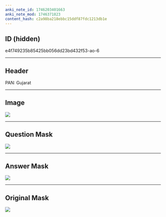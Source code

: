 ```yaml
---
anki_note_id: 1746203401663
anki_note_mod: 1746371823
content_hash: c2a98ba218ebbc15ddf87fdc1213db1e
---
```


## ID (hidden)

e4f749235b85425bb056dd23bd432f53-ao-6

<hr/>

## Header

PAN: Gujarat

<hr/>

## Image

![](tmpolzdlocf.png)

<hr/>

## Question Mask

![](e4f749235b85425bb056dd23bd432f53-ao-6-Q.svg)

<hr/>

## Answer Mask

![](e4f749235b85425bb056dd23bd432f53-ao-6-A.svg)

<hr/>

## Original Mask

![](e4f749235b85425bb056dd23bd432f53-ao-O.svg)